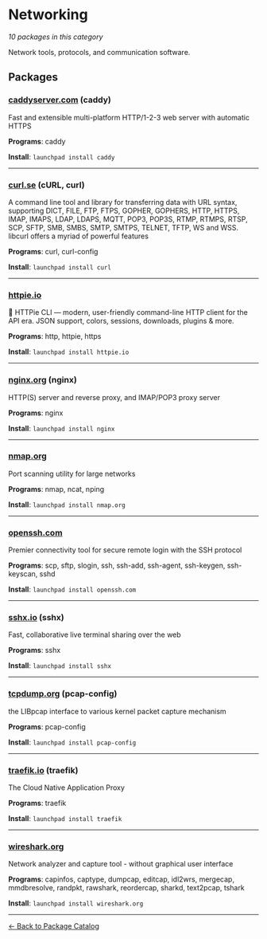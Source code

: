 # Networking

*10 packages in this category*

Network tools, protocols, and communication software.

## Packages

### [caddyserver.com](../packages/caddyservercom.md) (caddy)

Fast and extensible multi-platform HTTP/1-2-3 web server with automatic HTTPS

**Programs**: caddy

**Install**: `launchpad install caddy`

---

### [curl.se](../packages/curlse.md) (cURL, curl)

A command line tool and library for transferring data with URL syntax, supporting DICT, FILE, FTP, FTPS, GOPHER, GOPHERS, HTTP, HTTPS, IMAP, IMAPS, LDAP, LDAPS, MQTT, POP3, POP3S, RTMP, RTMPS, RTSP, SCP, SFTP, SMB, SMBS, SMTP, SMTPS, TELNET, TFTP, WS and WSS. libcurl offers a myriad of powerful features

**Programs**: curl, curl-config

**Install**: `launchpad install curl`

---

### [httpie.io](../packages/httpieio.md)

🥧 HTTPie CLI — modern, user-friendly command-line HTTP client for the API era. JSON support, colors, sessions, downloads, plugins & more.

**Programs**: http, httpie, https

**Install**: `launchpad install httpie.io`

---

### [nginx.org](../packages/nginxorg.md) (nginx)

HTTP(S) server and reverse proxy, and IMAP/POP3 proxy server

**Programs**: nginx

**Install**: `launchpad install nginx`

---

### [nmap.org](../packages/nmaporg.md)

Port scanning utility for large networks

**Programs**: nmap, ncat, nping

**Install**: `launchpad install nmap.org`

---

### [openssh.com](../packages/opensshcom.md)

Premier connectivity tool for secure remote login with the SSH protocol

**Programs**: scp, sftp, slogin, ssh, ssh-add, ssh-agent, ssh-keygen, ssh-keyscan, sshd

**Install**: `launchpad install openssh.com`

---

### [sshx.io](../packages/sshxio.md) (sshx)

Fast, collaborative live terminal sharing over the web

**Programs**: sshx

**Install**: `launchpad install sshx`

---

### [tcpdump.org](../packages/tcpdumporg.md) (pcap-config)

the LIBpcap interface to various kernel packet capture mechanism

**Programs**: pcap-config

**Install**: `launchpad install pcap-config`

---

### [traefik.io](../packages/traefikio.md) (traefik)

The Cloud Native Application Proxy

**Programs**: traefik

**Install**: `launchpad install traefik`

---

### [wireshark.org](../packages/wiresharkorg.md)

Network analyzer and capture tool - without graphical user interface

**Programs**: capinfos, captype, dumpcap, editcap, idl2wrs, mergecap, mmdbresolve, randpkt, rawshark, reordercap, sharkd, text2pcap, tshark

**Install**: `launchpad install wireshark.org`

---

[← Back to Package Catalog](../package-catalog.md)
